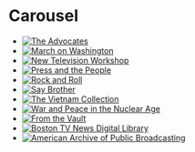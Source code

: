 # Carousel

- [![The Advocates](https://s3.amazonaws.com/openvault.wgbh.org/carousel/advocates.png)](/collections/advocates-advocates)
- [![March on Washington](https://s3.amazonaws.com/openvault.wgbh.org/carousel/march-on-washington.png)](/collections/march-march-on-washington)
- [![New Television Workshop](https://s3.amazonaws.com/openvault.wgbh.org/carousel/new-television-workshop.png)](/collections/new-television-workshop)
- [![Press and the People](https://s3.amazonaws.com/openvault.wgbh.org/carousel/press-and-the-people.png)](/collections/prpe-press-and-the-people)
- [![Rock and Roll](https://s3.amazonaws.com/openvault.wgbh.org/carousel/rock-and-roll.png)](/collections/rock-and-roll)
- [![Say Brother](https://s3.amazonaws.com/openvault.wgbh.org/carousel/say-brother.png)](/collections/say-brother)
- [![The Vietnam Collection](https://s3.amazonaws.com/openvault.wgbh.org/carousel/vietnam.png)](/collections/vietnam-the-vietnam-collection)
- [![War and Peace in the Nuclear Age](https://s3.amazonaws.com/openvault.wgbh.org/carousel/war-and-peace.png)](/collections/wpna-wpna-war-and-peace-in-the-nuclear-age)
- [![From the Vault](https://s3.amazonaws.com/openvault.wgbh.org/carousel/from-the-vault.png)](/collections/vault-from-the-vault)
- [![Boston TV News Digital Library](https://s3.amazonaws.com/openvault.wgbh.org/carousel/boston-tv-news.png)](/collections/boston-tv-news)
- [![American Archive of Public Broadcasting](https://s3.amazonaws.com/openvault.wgbh.org/carousel/american-archive-of-public-broadcasting.png)](/collections/american-archive-of-public-broadcasting)